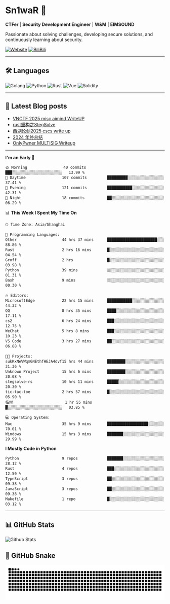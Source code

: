 # Sn1waR 👋

**CTFer** | **Security Development Engineer** | **W&M** | **EIMSOUND**

Passionate about solving challenges, developing secure solutions, and continuously learning about security.

[![Website](https://img.shields.io/website?url=https%3A%2F%2Fwww.snowywar.top)](https://www.snowywar.top) 
[![BiliBili](https://img.shields.io/badge/BiliBili-哔哩哔哩-00A1D6?style=flat&logo=bilibili&logoColor=white)](https://space.bilibili.com/8389161)  

---

## 🛠️ Languages
![Golang](https://img.shields.io/badge/-Golang-00ADD8?style=flat&logo=go&logoColor=white)
![Python](https://img.shields.io/badge/-Python-3776AB?style=flat&logo=python&logoColor=white)
![Rust](https://img.shields.io/badge/-Rust-000000?style=flat&logo=rust&logoColor=white)
![Vue](https://img.shields.io/badge/-Vue.js-4FC08D?style=flat&logo=vue.js&logoColor=white)
![Solidity](https://img.shields.io/badge/-Solidity-363636?style=flat&logo=solidity&logoColor=white)

---
## 📖 Latest Blog posts
<!-- BLOG-POST-LIST:START -->
- [VNCTF 2025 misc aimind WriteUP](https://www.snowywar.top/4546.html)
- [rust重构之StegSolve](https://www.snowywar.top/4541.html)
- [西湖论剑2025 cscs write up](https://www.snowywar.top/4527.html)
- [2024 年终总结](https://www.snowywar.top/4525.html)
- [OnlyPwner MULTISIG Writeup](https://www.snowywar.top/4507.html)
<!-- BLOG-POST-LIST:END -->
---
<!--START_SECTION:waka-->
**I'm an Early 🐤** 

```text
🌞 Morning                40 commits          ███░░░░░░░░░░░░░░░░░░░░░░   13.99 % 
🌆 Daytime                107 commits         █████████░░░░░░░░░░░░░░░░   37.41 % 
🌃 Evening                121 commits         ███████████░░░░░░░░░░░░░░   42.31 % 
🌙 Night                  18 commits          ██░░░░░░░░░░░░░░░░░░░░░░░   06.29 % 
```


📊 **This Week I Spent My Time On** 

```text
🕑︎ Time Zone: Asia/Shanghai

💬 Programming Languages: 
Other                    44 hrs 37 mins      ██████████████████████░░░   88.86 % 
Rust                     2 hrs 16 mins       █░░░░░░░░░░░░░░░░░░░░░░░░   04.54 % 
Groff                    2 hrs               █░░░░░░░░░░░░░░░░░░░░░░░░   03.98 % 
Python                   39 mins             ░░░░░░░░░░░░░░░░░░░░░░░░░   01.31 % 
Bash                     9 mins              ░░░░░░░░░░░░░░░░░░░░░░░░░   00.30 % 

🔥 Editors: 
MicrosoftEdge            22 hrs 15 mins      ███████████░░░░░░░░░░░░░░   44.32 % 
QQ                       8 hrs 35 mins       ████░░░░░░░░░░░░░░░░░░░░░   17.11 % 
cs2                      6 hrs 24 mins       ███░░░░░░░░░░░░░░░░░░░░░░   12.75 % 
WeChat                   5 hrs 8 mins        ███░░░░░░░░░░░░░░░░░░░░░░   10.23 % 
VS Code                  3 hrs 27 mins       ██░░░░░░░░░░░░░░░░░░░░░░░   06.88 % 

🐱‍💻 Projects: 
sukKxNeVWqmGNEthfHEJA4dvf15 hrs 44 mins      ████████░░░░░░░░░░░░░░░░░   31.36 % 
Unknown Project          15 hrs 6 mins       ████████░░░░░░░░░░░░░░░░░   30.08 % 
stegsolve-rs             10 hrs 11 mins      █████░░░░░░░░░░░░░░░░░░░░   20.30 % 
tic-tac-toe              2 hrs 57 mins       █░░░░░░░░░░░░░░░░░░░░░░░░   05.90 % 
临时                       1 hr 55 mins        █░░░░░░░░░░░░░░░░░░░░░░░░   03.85 % 

💻 Operating System: 
Mac                      35 hrs 9 mins       ██████████████████░░░░░░░   70.01 % 
Windows                  15 hrs 3 mins       ███████░░░░░░░░░░░░░░░░░░   29.99 % 
```

**I Mostly Code in Python** 

```text
Python                   9 repos             ███████░░░░░░░░░░░░░░░░░░   28.12 % 
Rust                     4 repos             ███░░░░░░░░░░░░░░░░░░░░░░   12.50 % 
TypeScript               3 repos             ██░░░░░░░░░░░░░░░░░░░░░░░   09.38 % 
JavaScript               3 repos             ██░░░░░░░░░░░░░░░░░░░░░░░   09.38 % 
Makefile                 1 repo              █░░░░░░░░░░░░░░░░░░░░░░░░   03.12 % 
```




<!--END_SECTION:waka-->
---

## 📊 GitHub Stats
![Github Stats](https://github-readme-stats.vercel.app/api?username=jiayuqi7813&show_icons=true&theme=radical)

## 🐍 GitHub Snake
<picture>
  <source media="(prefers-color-scheme: dark)" srcset="https://raw.githubusercontent.com/jiayuqi7813/jiayuqi7813/output/github-contribution-grid-snake-dark.svg">
  <source media="(prefers-color-scheme: light)" srcset="https://raw.githubusercontent.com/jiayuqi7813/jiayuqi7813/output/github-contribution-grid-snake.svg">
  <img alt="github contribution grid snake animation" src="https://raw.githubusercontent.com/jiayuqi7813/jiayuqi7813/output/github-contribution-grid-snake.svg">
</picture>

